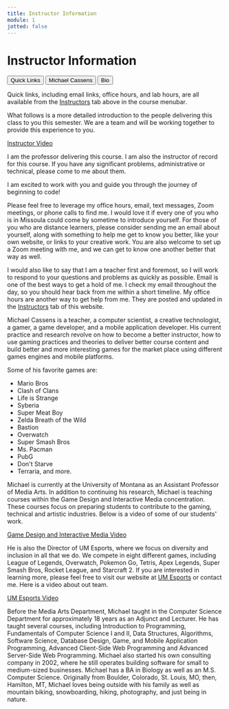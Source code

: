 ```yaml
---
title: Instructor Information
module: 1
jotted: false
---
```


# Instructor Information

<div class="tab">
  <button class="tablinks active" onclick="openTab(event, 'Quick')">Quick Links</button>
  <button class="tablinks" onclick="openTab(event, 'Michael')">Michael Cassens</button>
  <button class="tablinks" onclick="openTab(event, 'Bio')">Bio</button>
</div>

<div id="Quick" class="tabcontent" style="display:block"  markdown="1">
<p>Quick links, including email links, office hours, and lab hours, are all available from the <a href="https://montana-media-arts.github.io/441-web-tech-Spring2021-course/instructors/">Instructors</a> tab above in the course menubar.</p>
<p>What follows is a more detailed introduction to the people delivering this class to you this semester. We are a team and will be working together to provide this experience to you.</p>
<p><a href="//youtu.be/Ixpety11xEA" data-lity>Instructor Video</a></p>
</div>

<div id="Michael" class="tabcontent" markdown="1">

<p>I am the professor delivering this course. I am also the instructor of record for this course. If you have any significant problems, administrative or technical, please come to me about them.</p>
<p>I am excited to work with you and guide you through the journey of beginning to code!</p>
<p>Please feel free to leverage my office hours, email, text messages, Zoom meetings, or phone calls to find me. I would love it if every one of you who is in Missoula could come by sometime to introduce yourself. For those of you who are distance learners, please consider sending me an email about yourself, along with something to help me get to know you better, like your own website, or links to your creative work.  You are also welcome to set up a Zoom meeting with me, and we can get to know one another better that way as well.</p>
<p>I would also like to say that I am a teacher first and foremost, so I will work to respond to your questions and problems as quickly as possible. Email is one of the best ways to get a hold of me. I check my email throughout the day, so you should hear back from me within a short timeline. My office hours are another way to get help from me. They are posted and updated in the <a href="https://montana-media-arts.github.io/441-web-tech-Spring2021-course/instructors/">Instructors</a> tab of this website.
</p>
</div>

<div id="Bio" class="tabcontent" markdown="1">
<p>Michael Cassens is a teacher, a computer scientist, a creative technologist, a gamer, a game developer, and a mobile application developer.  His current practice and research revolve on how to become a better instructor, how to use gaming practices and theories to deliver better course content and build better and more interesting games for the market place using different games engines and mobile platforms.</p>

Some of his favorite games are:

  * Mario Bros
  * Clash of Clans
  * Life is Strange
  * Syberia
  * Super Meat Boy
  * Zelda Breath of the Wild
  * Bastion
  * Overwatch
  * Super Smash Bros
  * Ms. Pacman
  * PubG
  * Don't Starve
  * Terraria, and more.

<p>Michael is currently at the University of Montana as an Assistant Professor of Media Arts. In addition to continuing his research, Michael is teaching courses within the Game Design and Interactive Media concentration. These courses focus on preparing students to contribute to the gaming, technical and artistic industries.  Below is a video of some of our students' work.</p>
<p><a href="//www.youtube.com/embed/AnjxNmQlLns" data-lity>Game Design and Interactive Media Video</a></p>
<p>He is also the Director of UM Esports, where we focus on diversity and inclusion in all that we do.  We compete in eight different games, including League of Legends, Overwatch, Pokemon Go, Tetris, Apex Legends, Super Smash Bros, Rocket League, and Starcraft 2. If you are interested in learning more, please feel free to visit our website at <a href="http://grizzlyesportsum.com/" target="_new">UM Esports</a> or contact me. Here is a video about out team.</p>
<p><a href="//www.youtube.com/embed/GMrgHhKgHU0" data-lity>UM Esports Video</a></p>
<p>Before the Media Arts Department, Michael taught in the Computer Science Department for approximately 18 years as an Adjunct and Lecturer.  He has taught several courses, including Introduction to Programming, Fundamentals of Computer Science I and II, Data Structures, Algorithms, Software Science, Database Design, Game, and Mobile Application Programming, Advanced Client-Side Web Programming and Advanced Server-Side Web Programming. Michael also started his own consulting company in 2002, where he still operates building software for small to medium-sized businesses.  Michael has a BA in Biology as well as an M.S. Computer Science. Originally from Boulder, Colorado, St. Louis, MO, then, Hamilton, MT, Michael loves being outside with his family as well as mountain biking, snowboarding, hiking, photography, and just being in nature.</p>
</div>
